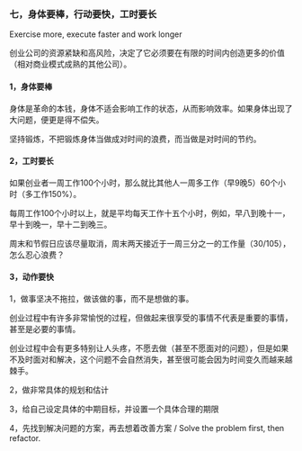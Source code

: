 ### 七，身体要棒，行动要快，工时要长

Exercise more, execute faster and work longer

创业公司的资源紧缺和高风险，决定了它必须要在有限的时间内创造更多的价值（相对商业模式成熟的其他公司）。

#### 1，身体要棒

身体是革命的本钱，身体不适会影响工作的状态，从而影响效率。如果身体出现了大问题，便更是得不偿失。

坚持锻炼，不把锻炼身体当做成对时间的浪费，而当做是对时间的节约。

#### 2，工时要长

如果创业者一周工作100个小时，那么就比其他人一周多工作（早9晚5）60个小时（多工作150%）。

每周工作100个小时以上，就是平均每天工作十五个小时，例如，早八到晚十一，早十到晚一，早十二到晚三。

周末和节假日应该尽量取消，周末两天接近于一周三分之一的工作量（30/105），怎么忍心浪费？

#### 3，动作要快

1，做事坚决不拖拉，做该做的事，而不是想做的事。

创业过程中有许多非常愉悦的过程，但做起来很享受的事情不代表是重要的事情，甚至是必要的事情。

创业过程中会有更多特别让人头疼，不愿去做（甚至不愿面对的问题），但是如果不及时面对和解决，这个问题不会自然消失，甚至很可能会因为时间变久而越来越棘手。

2，做非常具体的规划和估计

3，给自己设定具体的中期目标，并设置一个具体合理的期限

4，先找到解决问题的方案，再去想着改善方案 / Solve the problem first, then refactor.
